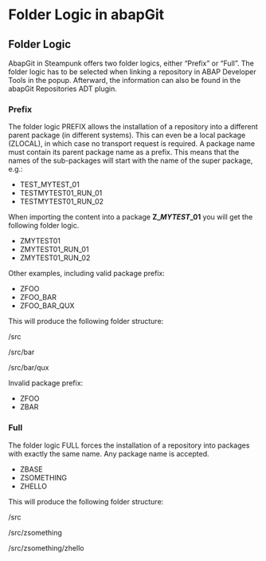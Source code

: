 <!-- loiodd894ad345a9492b87c802214f9e8bc9 -->

# Folder Logic in abapGit



<a name="loiodd894ad345a9492b87c802214f9e8bc9__section_fp2_qkx_kwb"/>

## Folder Logic

AbapGit in Steampunk offers two folder logics, either “Prefix” or “Full”. The folder logic has to be selected when linking a repository in ABAP Developer Tools in the popup. Afterward, the information can also be found in the abapGit Repositories ADT plugin.



### Prefix

The folder logic PREFIX allows the installation of a repository into a different parent package \(in different systems\). This can even be a local package \(ZLOCAL\), in which case no transport request is required. A package name must contain its parent package name as a prefix. This means that the names of the sub-packages will start with the name of the super package, e.g.:

-   TEST\_MYTEST\_01
-   TESTMYTEST01\_RUN\_01
-   TESTMYTEST01\_RUN\_02

When importing the content into a package **Z\_*****MYTEST*****\_01** you will get the following folder logic.

-   ZMYTEST01
-   ZMYTEST01\_RUN\_01
-   ZMYTEST01\_RUN\_02

 

Other examples, including valid package prefix:

-   ZFOO
-   ZFOO\_BAR
-   ZFOO\_BAR\_QUX

This will produce the following folder structure:

/src

/src/bar

/src/bar/qux

 

Invalid package prefix:

-   ZFOO
-   ZBAR



### Full

The folder logic FULL forces the installation of a repository into packages with exactly the same name. Any package name is accepted.

-   ZBASE
-   ZSOMETHING
-   ZHELLO

 

This will produce the following folder structure:

/src

/src/zsomething

/src/zsomething/zhello


